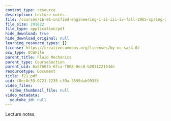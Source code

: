 ```yaml
---
content_type: resource
description: Lecture notes.
file: /courses/16-01-unified-engineering-i-ii-iii-iv-fall-2005-spring-2006/f8ec8c5397211235c39a5595dab99335_f21.pdf
file_size: 291822
file_type: application/pdf
hide_download: true
hide_download_original: null
learning_resource_types: []
license: https://creativecommons.org/licenses/by-nc-sa/4.0/
ocw_type: OCWFile
parent_title: Fluid Mechanics
parent_type: CourseSection
parent_uid: 6a5f667b-6fca-f068-0ec8-b203122154de
resourcetype: Document
title: f21.pdf
uid: f8ec8c53-9721-1235-c39a-5595dab99335
video_files:
  video_thumbnail_file: null
video_metadata:
  youtube_id: null
---
```

Lecture notes.
